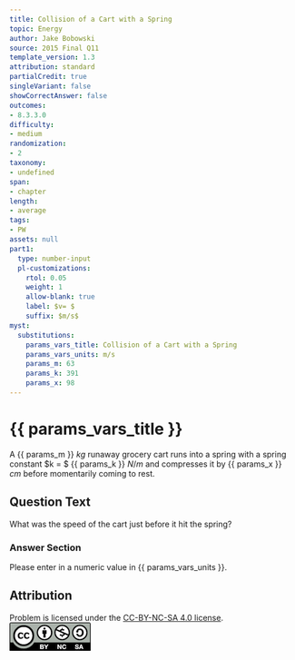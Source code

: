 ```yaml
---
title: Collision of a Cart with a Spring
topic: Energy
author: Jake Bobowski
source: 2015 Final Q11
template_version: 1.3
attribution: standard
partialCredit: true
singleVariant: false
showCorrectAnswer: false
outcomes:
- 8.3.3.0
difficulty:
- medium
randomization:
- 2
taxonomy:
- undefined
span:
- chapter
length:
- average
tags:
- PW
assets: null
part1:
  type: number-input
  pl-customizations:
    rtol: 0.05
    weight: 1
    allow-blank: true
    label: $v= $
    suffix: $m/s$
myst:
  substitutions:
    params_vars_title: Collision of a Cart with a Spring
    params_vars_units: m/s
    params_m: 63
    params_k: 391
    params_x: 98
---
```

# {{ params_vars_title }}
A  {{ params_m }}  $kg$  runaway  grocery  cart  runs  into  a  spring  with a spring  constant $k = $  {{ params_k }}  $N/m$  and compresses it by {{ params_x }} $cm$ before momentarily coming to rest.

## Question Text

What was the speed of the cart just before it hit the spring?

### Answer Section

Please enter in a numeric value in {{ params_vars_units }}.

## Attribution

Problem is licensed under the [CC-BY-NC-SA 4.0 license](https://creativecommons.org/licenses/by-nc-sa/4.0/).<br> ![The Creative Commons 4.0 license requiring attribution-BY, non-commercial-NC, and share-alike-SA license.](https://raw.githubusercontent.com/firasm/bits/master/by-nc-sa.png)